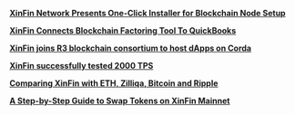 **[XinFin Network Presents One-Click Installer for Blockchain Node Setup](https://www.pr.com/press-release/785335)**


**[XinFin Connects Blockchain Factoring Tool To QuickBooks](https://www.pymnts.com/news/b2b-payments/2019/xinfin-quickbooks-blockchain-invoice-financing)**


**[XinFin joins R3 blockchain consortium to host dApps on Corda](https://tokenpost.com/XinFin-joins-R3-blockchain-consortium-to-host-dApps-on-Corda-1246)**


**[XinFin successfully tested 2000 TPS](https://medium.com/xinfin/enhancing-transaction-speed-in-xinfin-network-31293b0e73de)**


**[Comparing XinFin with ETH, Zilliqa, Bitcoin and Ripple ](https://https://medium.com/xinfin/https-medium-com-dzentraz-xinfin-xdc-protocol-enters-the-foray-amongst-the-greats-9a4748d008e4)**


**[A Step-by-Step Guide to Swap Tokens on XinFin Mainnet](https://medium.com/xinfin/a-step-by-step-guide-to-swap-tokens-on-xinfin-mainnet-c28099dd9eb5)**
